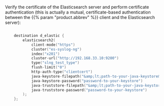 ---
---
<!-- DISCLAIMER: This file is based on the syslog-ng Open Source Edition documentation https://github.com/balabit/syslog-ng-ose-guides/commit/2f4a52ee61d1ea9ad27cb4f3168b95408fddfdf2 and is used under the terms of The syslog-ng Open Source Edition Documentation License. The file has been modified by Axoflow. -->
Verify the certificate of the Elasticsearch server and perform certificate authentication (this is actually a mutual, certificate-based authentication between the {{% param "product.abbrev" %}} client and the Elasticsearch server):

```c

    destination d_elastic {
        elasticsearch2(
            client-mode("https")
            cluster("es-syslog-ng")
            index("x201")
            cluster-url("http://192.168.33.10:9200")
            type("slng_test_type")
            flush-limit("0")
            http-auth-type("clientcert")
            java-keystore-filepath("&amp;lt;path-to-your-java-keystore&amp;gt;.jks")
            java-keystore-password("password-to-your-keystore")
            java-truststore-filepath("&amp;lt;path-to-your-java-keystore&amp;gt;.jks")
            java-truststore-password("password-to-your-keystore")
        );
    };

```
